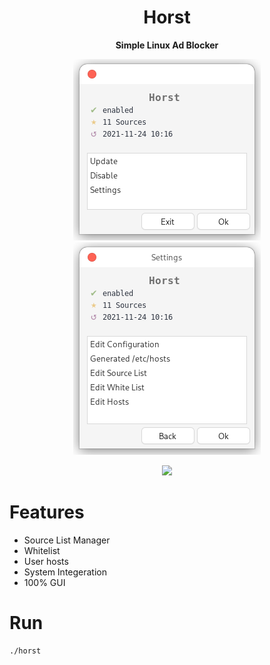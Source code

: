 <div align="center">
  <h1>Horst</h1>
  <p><b>Simple Linux Ad Blocker</b></p>
  <div><img src="https://raw.githubusercontent.com/murkl/horst/master/screenshots/screenshot-01.png" /></div>
  <div><img src="https://raw.githubusercontent.com/murkl/horst/master/screenshots/screenshot-02.png" /></div>
  <p><img src="https://img.shields.io/badge/MAINTAINED-YES-green?style=for-the-badge" /></p>
</div>

# Features

- Source List Manager
- Whitelist
- User hosts
- System Integeration
- 100% GUI

# Run

```
./horst
```
